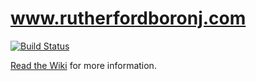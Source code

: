 # www.rutherfordboronj.com

[![Build Status](https://api.travis-ci.com/rutherford-nj/www.rutherfordboronj.com.svg)](https://travis-ci.com/rutherford-nj/www.rutherfordboronj.com)

[Read the Wiki](https://github.com/rutherford-nj/www.rutherfordboronj.com/wiki) for more information.
